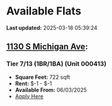 # Available Flats

**Last updated:** 2025-03-18 05:39:24

## [1130 S Michigan Ave](https://1130smichigan.com/wp-json/floorplans/v1/available-units):
### Tier 7/13 (1BR/1BA) (Unit 000413)
- **Square Feet:** 722 sqft
- **Rent:** $-1 - $-1
- **Available From:** 06/03/2025
- [Apply Here](https://1130smichigan.securecafe.com/onlineleasing/eleven-thirty/oleapplication.aspx?stepname=RentalOptions&myOlePropertyId=638530&FloorPlanID=2321071&UnitID=11312709&header=1)

